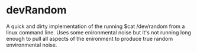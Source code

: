 # devRandom
A quick and dirty implementation of the running $cat /dev/random from a linux command line.  Uses some enironmental noise but it's not running long enough to pull all aspects of the enironment to produce true random environmental noise.
